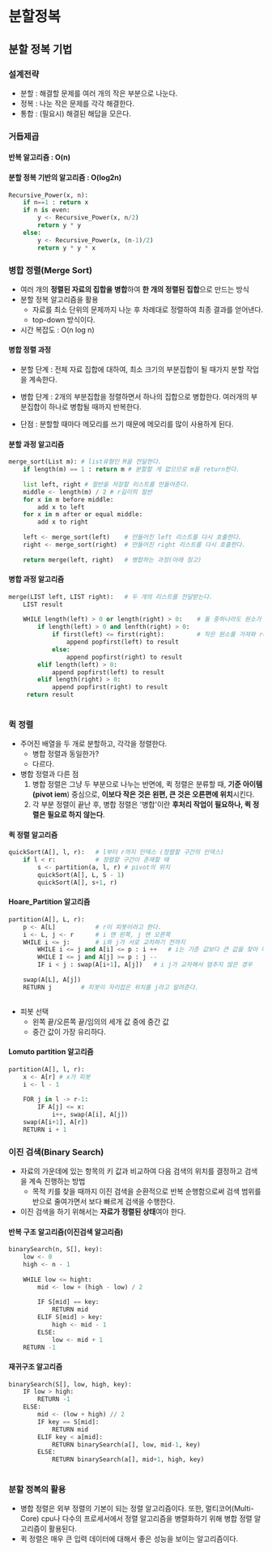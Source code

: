 # 분할정복

## 분할 정복 기법

### 설계전략

- 분할 : 해결할 문제를 여러 개의 작은 부분으로 나눈다.
- 정복 : 나눈 작은 문제를 각각 해결한다.
- 통합 : (필요시) 해결된 해답을 모은다.



### 거듭제곱

#### 반복 알고리즘 : O(n)

#### 분할 정복 기반의 알고리즘 : O(log2n)

``` python
Recursive_Power(x, n):
    if n==1 : return x
    if n is even:
        y <- Recursive_Power(x, n/2)
        return y * y
    else:
        y <- Recursive_Power(x, (n-1)/2)
        return y * y * x
```



### 병합 정렬(Merge Sort)

- 여러 개의 **정렬된 자료의 집합을 병합**하여 **한 개의 정렬된 집합**으로 만드는 방식
- 분할 정복 알고리즘을 활용
  - 자료를 최소 단위의 문제까지 나눈 후 차례대로 정렬하여 최종 결과를 얻어낸다.
  - top-down 방식이다.
- 시간 복잡도 : O(n log n)

#### 병합 정렬 과정

- 분할 단계 : 전체 자료 집합에 대하여, 최소 크기의 부분집합이 될 때가지 분할 작업을 계속한다.
- 병합 단계 : 2개의 부분집합을 정렬하면서 하나의 집합으로 병합한다. 여러개의 부분집합이 하나로 병합될 때까지 반복한다.

- 단점 : 분할할 때마다 메모리를 쓰기 때문에 메모리를 많이 사용하게 된다.



#### 분할 과정 알고리즘

``` python
merge_sort(List m):	# list유형인 M을 전달한다.
	if length(m) == 1 : return m # 분할할 게 없으므로 m을 return한다.
    
    list left, right # 절반을 저장할 리스트를 만들어준다.
    middle <- length(m) / 2 # r길이의 절반
    for x in m before middle:	
        add x to left
    for x in m after or equal middle:
        add x to right
       
    left <- merge_sort(left)	# 만들어진 left 리스트를 다시 호출한다.
    right <- merge_sort(right)	# 만들어진 right 리스트를 다시 호출한다.
    
    return merge(left, right)	# 병합하는 과정(아래 참고)
```

#### 병합 과정 알고리즘

``` python
merge(LIST left, LIST right):	# 두 개의 리스트를 전달받는다.
    LIST result
    
    WHILE length(left) > 0 or length(right) > 0:	# 둘 중하나라도 원소가 남아있으면 아래의 작업을 계속 반복한다.
        if length(left) > 0 and lenfth(right) > 0:
            if first(left) <= first(right):			# 작은 원소를 가져와 result에 붙인다.
                append popfirst(left) to result
            else:
                append popfirst(right) to result
        elif length(left) > 0:
            append popfirst(left) to result
        elif length(right) > 0:
            append popfirst(right) to result
     return result
            
```



### 퀵 정렬

- 주어진 배열을 두 개로 분할하고, 각각을 정렬한다.
  - 병합 정렬과 동일한가?
  - 다르다.
- 병합 정렬과 다른 점
  1. 병합 정렬은 그냥 두 부분으로 나누는 반면에, 퀵 정렬은 분류할 때, **기준 아이템(pivot iem**) 중심으로, **이보다 작은 것은 왼편, 큰 것은 오른편에 위치**시킨다.
  2. 각 부분 정렬이 끝난 후, 병합 정렬은 '병합'이란 **후처리 작업이 필요하나, 퀵 정렬은 필요로 하지 않는다**.



#### 퀵 정렬 알고리즘

``` python
quickSort(A[], l, r):	# l부터 r까지 인덱스 (정렬할 구간의 인덱스)
    if l < r:			# 정렬할 구간이 존재할 때
        s <- partition(a, l, r)	# pivot의 위치
        quickSort(A[], L, S - 1)
        quickSort(A[], s+1, r)
```

#### Hoare_Partition 알고리즘

``` python
partition(A[], L, r):
    p <- A[L]			# r이 피봇이라고 한다.
    i <- L, j <- r 		# i 맨 왼쪽, j 맨 오른쪽
    WHILE i <= j:		# i와 j가 서로 교차하기 전까지
        WHILE i <= j and A[i] <= p : i ++	# i는 기준 값보다 큰 값을 찾아 떠난다.
        WHILE I <= j and A[j] >= p : j --
        IF i < j : swap(A[i+1], A[j])	# i j가 교차해서 멈추지 않은 경우
     
    swap(A[L], A[j])
    RETURN j		# 피봇이 자리잡은 위치를 j라고 알려준다.
                
```

- 피봇 선택
  - 왼쪽 끝/오른쪽 끝/임의의 세개 값 중에 중간 값
  - 중간 값이 가장 유리하다.

#### Lomuto partition 알고리즘

``` python
partition(A[], l, r):
    x <- A[r] # x가 피봇
    i <- l - 1
    
    FOR j in l -> r-1:
        IF A[j] <= x:
            i++, swap(A[i], A[j])
    swap(A[i+1], A[r])
    RETURN i + 1 
```



### 이진 검색(Binary Search)

- 자료의 가운데에 있는 항목의 키 값과 비교하여 다음 검색의 위치를 결정하고 검색을 계속 진행하는 방법
  - 목적 키를 찾을 때까지 이진 검색을 순환적으로 반복 순행함으로써 검색 범위를 반으로 줄여가면서 보다 빠르게 검색을 수행한다.
- 이진 검색을 하기 위해서는 **자료가 정렬된 상태**여야 한다.

#### 반복 구조 알고리즘(이진검색 알고리즘)

``` python
binarySearch(n, S[], key):
    low <- 0
    high <- n - 1
    
    WHILE low <= hight:
        mid <- low + (high - low) / 2
        
        IF S[mid] == key:
            RETURN mid
        ELIF S[mid] > key:
            high <- mid - 1
        ELSE:
            low <- mid + 1
    RETURN -1
```

#### 재귀구조 알고리즘

``` python
binarySearch(S[], low, high, key):
    IF low > high:
        RETURN -1
    ELSE:
        mid <- (low + high) // 2
        IF key == S[mid]:
            RETURN mid
        ELIF key < a[mid]:
            RETURN binarySearch(a[], low, mid-1, key)
        ELSE:
            RETURN binarySearch(a[], mid+1, high, key)
            
```



### 분할 정복의 활용

- 병합 정렬은 외부 정렬의 기본이 되는 정렬 알고리즘이다. 또한, 멀티코어(Multi-Core) cpu나 다수의 프로세서에서 정렬 알고리즘을 병렬화하기 위해 병합 정렬 알고리즘이 활용된다.
- 퀵 정렬은 매우 큰 입력 데이터에 대해서 좋은 성능을 보이는 알고리즘이다.

